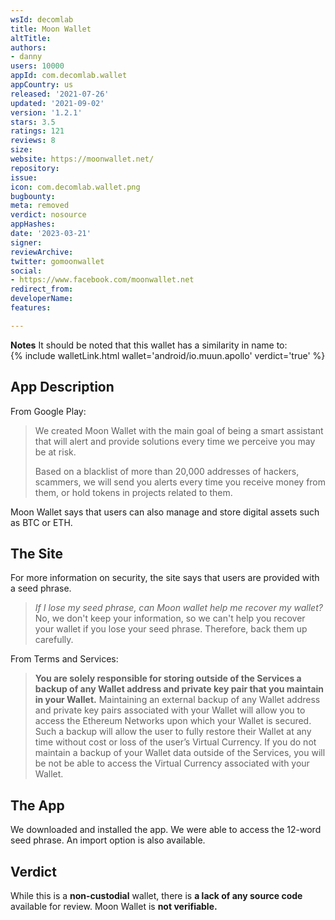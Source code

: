 ```yaml
---
wsId: decomlab
title: Moon Wallet
altTitle: 
authors:
- danny
users: 10000
appId: com.decomlab.wallet
appCountry: us
released: '2021-07-26'
updated: '2021-09-02'
version: '1.2.1'
stars: 3.5
ratings: 121
reviews: 8
size: 
website: https://moonwallet.net/
repository: 
issue: 
icon: com.decomlab.wallet.png
bugbounty: 
meta: removed
verdict: nosource
appHashes: 
date: '2023-03-21'
signer: 
reviewArchive: 
twitter: gomoonwallet
social:
- https://www.facebook.com/moonwallet.net
redirect_from: 
developerName: 
features: 

---
```


**Notes** It should be noted that this wallet has a similarity in name to:<br> 
{% include walletLink.html wallet='android/io.muun.apollo' verdict='true' %}

## App Description

From Google Play:

> We created Moon Wallet with the main goal of being a smart assistant that will alert and provide solutions every time we perceive you may be at risk.
>
> Based on a blacklist of more than 20,000 addresses of hackers, scammers, we will send you alerts every time you receive money from them, or hold tokens in projects related to them.

Moon Wallet says that users can also manage and store digital assets such as BTC or ETH.

## The Site

For more information on security, the site says that users are provided with a seed phrase.

> *If I lose my seed phrase, can Moon wallet help me recover my wallet?* No, we don't keep your information, so we can't help you recover your wallet if you lose your seed phrase. Therefore, back them up carefully.

From Terms and Services:

> **You are solely responsible for storing outside of the Services a backup of any Wallet address and private key pair that you maintain in your Wallet.** Maintaining an external backup of any Wallet address and private key pairs associated with your Wallet will allow you to access the Ethereum Networks upon which your Wallet is secured. Such a backup will allow the user to fully restore their Wallet at any time without cost or loss of the user’s Virtual Currency. If you do not maintain a backup of your Wallet data outside of the Services, you will be not be able to access the Virtual Currency associated with your Wallet.

## The App

We downloaded and installed the app. We were able to access the 12-word seed phrase. An import option is also available.

## Verdict

While this is a **non-custodial** wallet, there is **a lack of any source code** available for review. Moon Wallet is **not verifiable.**
